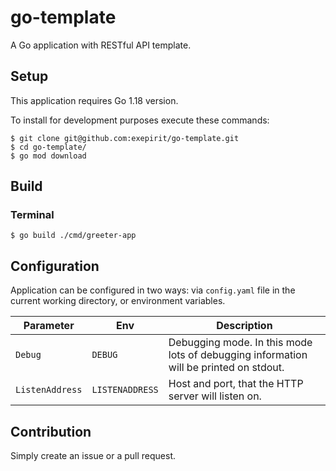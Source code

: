 # go-template

A Go application with RESTful API template.

## Setup

This application requires Go 1.18 version.

To install for development purposes execute these commands:

```shell
$ git clone git@github.com:exepirit/go-template.git
$ cd go-template/
$ go mod download
```

## Build

### Terminal

```shell
$ go build ./cmd/greeter-app
```

## Configuration

Application can be configured in two ways: via `config.yaml` file in the current working directory, or environment variables.

| Parameter | Env | Description |
| --- | --- | --- |
| `Debug` | `DEBUG` | Debugging mode. In this mode lots of debugging information will be printed on stdout. |
| `ListenAddress` | `LISTENADDRESS` | Host and port, that the HTTP server will listen on. |

## Contribution

Simply create an issue or a pull request.